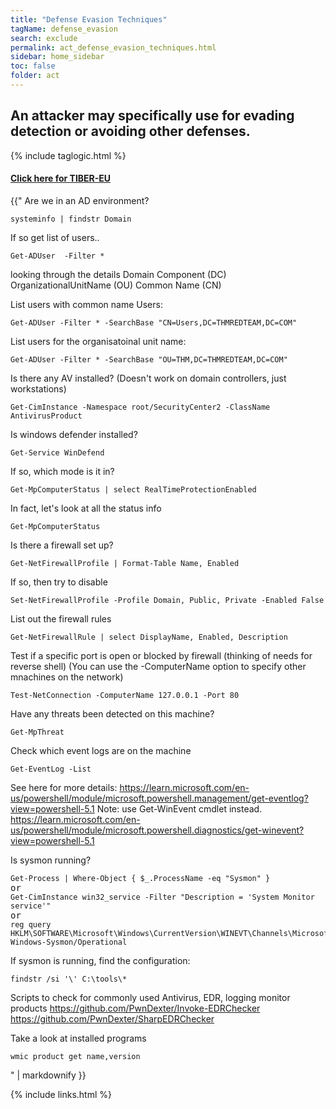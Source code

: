 ```yaml
---
title: "Defense Evasion Techniques"
tagName: defense_evasion
search: exclude
permalink: act_defense_evasion_techniques.html
sidebar: home_sidebar
toc: false
folder: act
---
```


## An attacker may specifically use for evading detection or avoiding other defenses.

{% include taglogic.html %}

<div class="panel-group" id="accordion">
                    <div class="panel panel-default">
                        <div class="panel-heading">
                            <h4 class="panel-title">
                                <a class="noCrossRef accordion-toggle" data-toggle="collapse" data-parent="#accordion" href="#collapseFive">Click here for TIBER-EU</a>
                            </h4>
                        </div>
                        <div id="collapseFive" class="panel-collapse collapse noCrossRef">
                            <div class="panel-body">
{{"
Are we in an AD environment?
<pre class="powershell-screenshot">
<code>systeminfo | findstr Domain</code>
</pre>
If so get list of users..
<pre class="powershell-screenshot">
<code>Get-ADUser  -Filter *</code>
</pre>

looking through the details
Domain Component (DC)
OrganizationalUnitName (OU)
Common Name (CN)

List users with common name Users:
<pre class="powershell-screenshot">
<code>Get-ADUser -Filter * -SearchBase "CN=Users,DC=THMREDTEAM,DC=COM"</code>
</pre>
List users for the organisatoinal unit name:
<pre class="powershell-screenshot">
<code>Get-ADUser -Filter * -SearchBase "OU=THM,DC=THMREDTEAM,DC=COM"</code>
</pre>
Is there any AV installed? (Doesn't work on domain controllers, just workstations)
<pre class="powershell-screenshot">
<code>Get-CimInstance -Namespace root/SecurityCenter2 -ClassName AntivirusProduct</code>
</pre>
Is windows defender installed?
<pre class="powershell-screenshot">
<code>Get-Service WinDefend</code>
</pre>

If so, which mode is it in?
<pre class="powershell-screenshot">
<code>Get-MpComputerStatus | select RealTimeProtectionEnabled</code>
</pre>

In fact, let's look at all the status info
<pre class="powershell-screenshot">
<code>Get-MpComputerStatus</code>
</pre>

Is there a firewall set up?
<pre class="powershell-screenshot">
<code>Get-NetFirewallProfile | Format-Table Name, Enabled</code>
</pre>

If so, then try to disable
<pre class="powershell-screenshot">
<code>Set-NetFirewallProfile -Profile Domain, Public, Private -Enabled False</code>
</pre>

List out the firewall rules
<pre class="powershell-screenshot">
<code>Get-NetFirewallRule | select DisplayName, Enabled, Description</code>
</pre>

Test if a specific port is open or blocked by firewall (thinking of needs for reverse shell) (You can use the -ComputerName option to specify other mnachines on the network)
<pre class="powershell-screenshot">
<code>Test-NetConnection -ComputerName 127.0.0.1 -Port 80</code>
</pre>

Have any threats been detected on this machine?
<pre class="powershell-screenshot">
<code>Get-MpThreat</code>
</pre>

Check which event logs are on the machine
<pre class="powershell-screenshot">
<code>Get-EventLog -List</code>
</pre>

See here for more details: https://learn.microsoft.com/en-us/powershell/module/microsoft.powershell.management/get-eventlog?view=powershell-5.1
Note: use Get-WinEvent cmdlet instead.
https://learn.microsoft.com/en-us/powershell/module/microsoft.powershell.diagnostics/get-winevent?view=powershell-5.1

Is sysmon running?
<pre class="powershell-screenshot">
<code>Get-Process | Where-Object { $_.ProcessName -eq "Sysmon" }</code>
or
<code>Get-CimInstance win32_service -Filter "Description = 'System Monitor service'"</code>
or
<code>reg query HKLM\SOFTWARE\Microsoft\Windows\CurrentVersion\WINEVT\Channels\Microsoft-Windows-Sysmon/Operational</code>
</pre>

If sysmon is running, find the configuration:
<pre class="powershell-screenshot">
<code>findstr /si '\<ProcessCreate onmatch="exclude"\>' C:\tools\*</code>
</pre>

Scripts to check for commonly used Antivirus, EDR, logging monitor products
https://github.com/PwnDexter/Invoke-EDRChecker
https://github.com/PwnDexter/SharpEDRChecker

Take a look at installed programs
<pre class="powershell-screenshot">
<code>wmic product get name,version</code>
</pre>
" | markdownify }}
                            </div>
                        </div>
                    </div>
</div>
<!-- /.panel-group -->

{% include links.html %}
